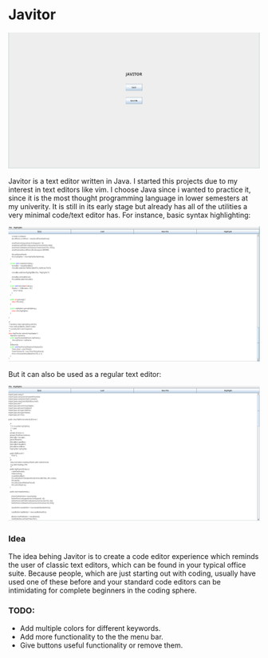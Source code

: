 # Javitor


![Alt text](https://github.com/w8ste/screenshots/blob/main/javitor_home.png)

Javitor is a text editor written in Java. I started this projects due to my interest in text editors like vim.
I choose Java since i wanted to practice it, since it is the most thought programming language in lower semesters 
at my univerity. It is still in its early stage but already has all of the utilities a very minimal code/text editor 
has. For instance, basic syntax highlighting:

![Alt text](https://github.com/w8ste/screenshots/blob/main/javitor_highlight.png)


But it can also be used as a regular text editor:

![Alt text](https://github.com/w8ste/screenshots/blob/main/javitor_nohigh.png)

### Idea
The idea behing Javitor is to create a code editor experience which reminds the user of
classic text editors, which can be found in your typical office suite. Because people, which are 
just starting out with coding, usually have used one of these before and your standard code editors can 
be intimidating for complete beginners in the coding sphere.

### TODO:
- Add multiple colors for different keywords. 
- Add more functionality to the the menu bar.
- Give buttons useful functionality or remove them.
